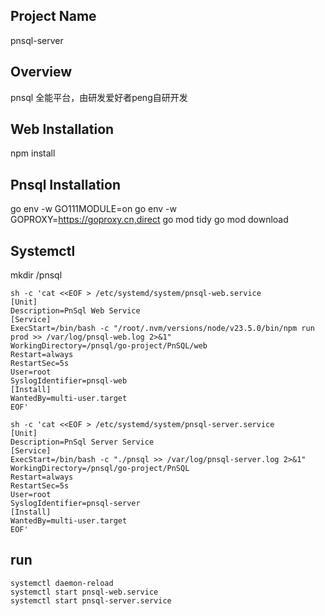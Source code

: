 ## Project Name
pnsql-server


## Overview
pnsql 全能平台，由研发爱好者peng自研开发


## Web Installation
npm install

## Pnsql Installation
go env -w GO111MODULE=on
go env -w GOPROXY=https://goproxy.cn,direct
go mod tidy
go mod download


## Systemctl
mkdir /pnsql

```
sh -c 'cat <<EOF > /etc/systemd/system/pnsql-web.service
[Unit]
Description=PnSql Web Service
[Service]
ExecStart=/bin/bash -c "/root/.nvm/versions/node/v23.5.0/bin/npm run prod >> /var/log/pnsql-web.log 2>&1"
WorkingDirectory=/pnsql/go-project/PnSQL/web
Restart=always
RestartSec=5s
User=root
SyslogIdentifier=pnsql-web
[Install]
WantedBy=multi-user.target
EOF'
```

```
sh -c 'cat <<EOF > /etc/systemd/system/pnsql-server.service
[Unit]
Description=PnSql Server Service
[Service]
ExecStart=/bin/bash -c "./pnsql >> /var/log/pnsql-server.log 2>&1"
WorkingDirectory=/pnsql/go-project/PnSQL
Restart=always
RestartSec=5s
User=root
SyslogIdentifier=pnsql-server
[Install]
WantedBy=multi-user.target
EOF'
```


## run

```
systemctl daemon-reload
systemctl start pnsql-web.service
systemctl start pnsql-server.service
```
